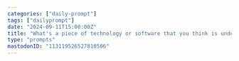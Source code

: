 ```yaml
---
categories: ["daily-prompt"]
tags: ["dailyprompt"]
date: "2024-09-11T15:00:00Z"
title: "What's a piece of technology or software that you think is underrated or underappreciated?"
type: "prompts"
mastodonID: "113119526527810506"
---
```

